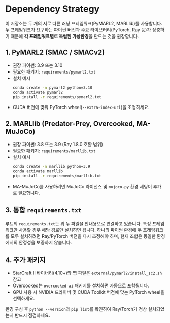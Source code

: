 # Dependency Strategy

이 저장소는 두 개의 서로 다른 러닝 프레임워크(PyMARL2, MARLlib)를 사용합니다. 두 프레임워크가 요구하는
파이썬 버전과 주요 라이브러리(PyTorch, Ray 등)가 상충하기 때문에 **각 프레임워크별로 독립된 가상환경**을
만드는 것을 권장합니다.

## 1. PyMARL2 (SMAC / SMACv2)
- 권장 파이썬: 3.9 또는 3.10
- 필요한 패키지: `requirements/pymarl2.txt`
- 설치 예시
  ```bash
  conda create -n pymarl2 python=3.10
  conda activate pymarl2
  pip install -r requirements/pymarl2.txt
  ```
- CUDA 버전에 맞춰 PyTorch wheel(`--extra-index-url`)을 조정하세요.

## 2. MARLlib (Predator-Prey, Overcooked, MA-MuJoCo)
- 권장 파이썬: 3.8 또는 3.9 (Ray 1.8.0 호환 범위)
- 필요한 패키지: `requirements/marllib.txt`
- 설치 예시
  ```bash
  conda create -n marllib python=3.9
  conda activate marllib
  pip install -r requirements/marllib.txt
  ```
- MA-MuJoCo를 사용하려면 MuJoCo 라이선스 및 `mujoco-py` 환경 세팅이 추가로 필요합니다.

## 3. 통합 `requirements.txt`
루트의 `requirements.txt`는 위 두 파일을 안내용으로 연결하고 있습니다. 특정 프레임워크만 사용할 경우
해당 경로만 설치하면 됩니다. 하나의 파이썬 환경에 두 프레임워크를 모두 설치하려면 Ray/PyTorch 버전을
다시 조정해야 하며, 현재 조합은 동일한 환경에서의 안정성을 보증하지 않습니다.

## 4. 추가 패키지
- StarCraft II 바이너리(4.10+)와 맵 파일은 `external/pymarl2/install_sc2.sh` 참고
- Overcooked는 `overcooked-ai` 패키지를 설치하면 자동으로 포함됩니다.
- GPU 사용 시 NVIDIA 드라이버 및 CUDA Toolkit 버전에 맞는 PyTorch wheel을 선택하세요.

환경 구성 후 `python --version`과 `pip list`를 확인하여 Ray/Torch가 정상 설치되었는지 반드시 점검하세요.
